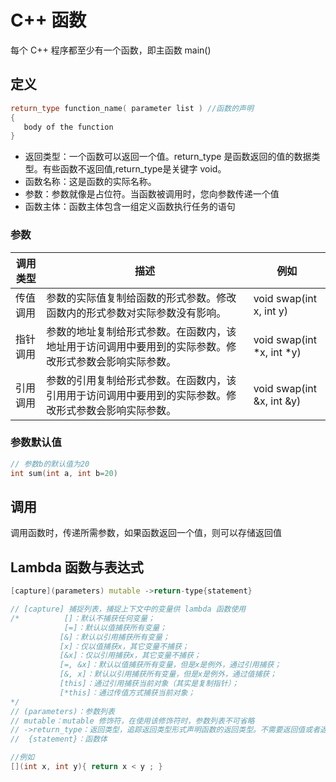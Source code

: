 # C++ 函数


每个 C++ 程序都至少有一个函数，即主函数 main() 

## 定义

```c++
return_type function_name( parameter list ) //函数的声明
{
   body of the function
}
```

* 返回类型：一个函数可以返回一个值。return_type 是函数返回的值的数据类型。有些函数不返回值,return_type是关键字 void。
* 函数名称：这是函数的实际名称。
* 参数：参数就像是占位符。当函数被调用时，您向参数传递一个值
* 函数主体：函数主体包含一组定义函数执行任务的语句

### 参数

调用类型  | 描述 | 例如
--------|--------|------------
传值调用  | 参数的实际值复制给函数的形式参数。修改函数内的形式参数对实际参数没有影响。| void swap(int x, int y)
指针调用  | 参数的地址复制给形式参数。在函数内，该地址用于访问调用中要用到的实际参数。修改形式参数会影响实际参数。| void swap(int *x, int *y)
引用调用  | 参数的引用复制给形式参数。在函数内，该引用用于访问调用中要用到的实际参数。修改形式参数会影响实际参数。| void swap(int &x, int &y)


### 参数默认值

```c++
// 参数b的默认值为20
int sum(int a, int b=20)
```

## 调用
调用函数时，传递所需参数，如果函数返回一个值，则可以存储返回值


## Lambda 函数与表达式

```c++
[capture](parameters) mutable ->return-type{statement}

// [capture] 捕捉列表，捕捉上下文中的变量供 lambda 函数使用
/*          []：默认不捕获任何变量；
            [=]：默认以值捕获所有变量；
           [&]：默认以引用捕获所有变量；
           [x]：仅以值捕获x，其它变量不捕获；
           [&x]：仅以引用捕获x，其它变量不捕获；
           [=, &x]：默认以值捕获所有变量，但是x是例外，通过引用捕获；
           [&, x]：默认以引用捕获所有变量，但是x是例外，通过值捕获；
           [this]：通过引用捕获当前对象（其实是复制指针）；
           [*this]：通过传值方式捕获当前对象；
*/
// (parameters)：参数列表
// mutable：mutable 修饰符，在使用该修饰符时，参数列表不可省略
// ->return_type：返回类型，追踪返回类型形式声明函数的返回类型。不需要返回值或者返回类型明确可以省略
//  {statement}：函数体

//例如
[](int x, int y){ return x < y ; }
```
